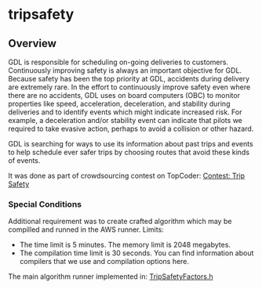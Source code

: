 # tripsafety
## Overview
GDL is responsible for scheduling on-going deliveries to customers. Continuously improving safety is always an 
important objective for GDL. Because safety has been the top priority at GDL, accidents during delivery are extremely 
rare. In the effort to continuously improve safety even where there are no accidents, GDL uses on board computers (OBC) 
to monitor properties like speed, acceleration, deceleration, and stability during deliveries and to identify events 
which might indicate increased risk. For example, a deceleration and/or stability event can indicate that pilots we 
required to take evasive action, perhaps to avoid a collision or other hazard.

GDL is searching for ways to use its information about past trips and events to help schedule ever safer trips by 
choosing routes that avoid these kinds of events.

It was done as part of crowdsourcing contest on TopCoder: [Contest: Trip Safety ](https://community.topcoder.com/longcontest/?module=ViewProblemStatement&rd=16307&pm=13624)

### Special Conditions
Additional requirement was to create crafted algorithm which may be compilled and runned in the AWS runner.
Limits:
-	The time limit is 5 minutes. The memory limit is 2048 megabytes.
-	The compilation time limit is 30 seconds. You can find information about compilers that we use and compilation options here.

The main algorithm runner implemented in: [TripSafetyFactors.h](https://github.com/yaricom/tripsafety/blob/master/TripSafety/TripSafety/TripSafetyFactors.h)
